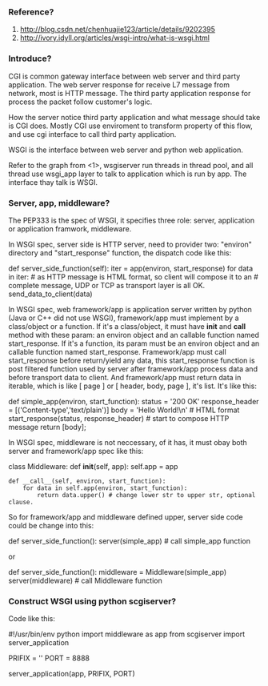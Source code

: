 ### Reference?

1. http://blog.csdn.net/chenhuajie123/article/details/9202395
2. http://ivory.idyll.org/articles/wsgi-intro/what-is-wsgi.html


### Introduce?

CGI is common gateway interface between web server and third party application.
The web server response for receive L7 message from network, most is HTTP
message. The third party application response for process the packet follow
customer's logic.

How the server notice third party application and what message should take is
CGI does. Mostly CGI use enviroment to transform property of this flow, and
use cgi interface to call third party application.

WSGI is the interface between web server and python web application.

Refer to the graph from <1>, wsgiserver run threads in thread pool, and all
thread use wsgi_app layer to talk to application which is run by app. The
interface thay talk is WSGI.


### Server, app, middleware?

The PEP333 is the spec of WSGI, it specifies three role: server, application or
application framwork, middleware.

In WSGI spec, server side is HTTP server, need to provider two: "environ" directory and "start_response" function, the dispatch code like this:

def server_side_function(self):
    iter = app(environ, start_response)
    for data in iter:
        # as HTTP message is HTML format, so client will compose it to an
        # complete message, UDP or TCP as transport layer is all OK.
        send_data_to_client(data)

In WSGI spec, web framework/app is application server written by python (Java or C++ did not use WSGI), framework/app must implement by a class/object or a function. If it's a class/object, it must have __init__ and __call__ method with these param: an environ object and an callable function named start_response. If it's a function, its param must be an environ object and an callable function named start_response. Framework/app must call start_response before return/yield any data, this start_response function is post filtered function used by server after framework/app process data and before transport data to client. And framework/app must return data in iterable, which is like [ page ] or [ header, body, page ], it's list. It's like this:

def simple_app(environ, start_function):
    status = '200 OK'
    response_header = [('Content-type','text/plain')]
    body = 'Hello World!\n' # HTML format
    start_response(status, response_header) # start to compose HTTP message
    return [body];

In WSGI spec, middleware is not neccessary, of it has, it must obay both server and framework/app spec like this:

class Middleware:
    def __init__(self, app):
        self.app = app

    def __call__(self, environ, start_function):
        for data in self.app(environ, start_function):
            return data.upper() # change lower str to upper str, optional clause.

So for framework/app and middleware defined upper, server side code could be change into this:

def server_side_function():
    server(simple_app) # call simple_app function

or

def server_side_function():
    middleware = Middleware(simple_app)
    server(middleware) # call Middleware function


### Construct WSGI using python scgiserver?

Code like this:

#!/usr/bin/env python
import middleware as app
from scgiserver import server_application

PRIFIX = ''
PORT = 8888

server_application(app, PRIFIX, PORT)
